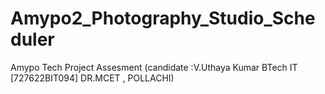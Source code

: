 # Amypo2_Photography_Studio_Scheduler
Amypo Tech Project Assesment (candidate :V.Uthaya Kumar BTech
 IT [727622BIT094] DR.MCET , POLLACHI) 




